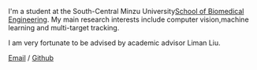 

I'm a student at the South-Central Minzu University[School of Biomedical Engineering](https://www.scuec.edu.cn/syxy/). 
My main research interests include computer vision,machine learning and multi-target tracking.

I am very fortunate to be advised by academic advisor Liman Liu.

[Email](mailto:2021120670@mail.scuec.edu.cn) / [Github](https://github.com/flag16)  

